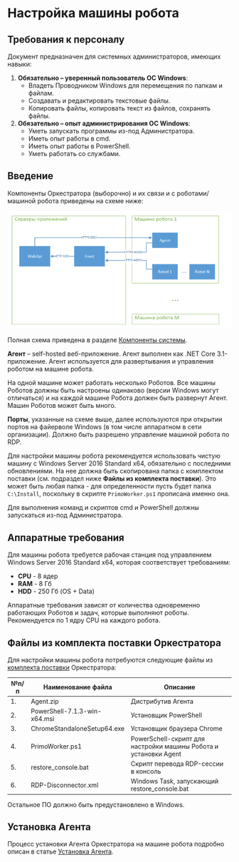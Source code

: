 # Настройка машины робота

## Требования к персоналу

Документ предназначен для системных администраторов, имеющих навыки:
1. **Обязательно – уверенный пользователь ОС Windows**:
    * Владеть Проводником Windows для перемещения по папкам и файлам.
    * Создавать и редактировать текстовые файлы.
    * Копировать файлы, копировать текст из файлов, сохранять файлы. 
2. **Обязательно – опыт администрирования ОС Windows**:
    * Уметь запускать программы из-под Администратора.
    * Иметь опыт работы в cmd.
    * Иметь опыт работы в PowerShell.
    * Уметь работать со службами.

## Введение

Компоненты Оркестратора (выборочно) и их связи и с роботами/машиной робота приведены на схеме ниже:

![](<../../../../orchestrator-new/resources/install/windows/setting-up-machines-win/Orch-components.PNG>)

Полная схема приведена в разделе [Компоненты системы](https://docs.primo-rpa.ru/primo-rpa/orchestrator-new/system-components).

**Агент** – self-hosted веб-приложение. Агент выполнен как .NET Core 3.1-приложение. Агент используется для развертывания и управления роботом на машине робота.

На одной машине может работать несколько Роботов. Все машины Роботов должны быть настроены одинаково (версии Windows могут отличаться) и на каждой машине Робота должен быть развернут Агент.
Машин Роботов может быть много.

**Порты**, указанные на схеме выше, далее используются при открытии портов на файерволе Windows (в том числе аппаратном в сети организации). Должно быть разрешено управление машиной робота по RDP.

Для настройки машины робота рекомендуется использовать чистую машину с Windows Server 2016 Standard x64, обязательно с последними обновлениями. 
На нее должна быть скопирована папка с комплектом поставки (см. подраздел ниже **Файлы из комплекта поставки**). 
Это может быть любая папка - для определенности пусть будет папка `C:\Install`, поскольку в скрипте `PrimoWorker.ps1` прописана именно она.

Для выполнения команд и скриптов cmd и PowerShell должны запускаться из-под Администратора.


## Аппаратные требования

Для машины робота требуется рабочая станция под управлением Windows Server 2016 Standard x64, которая соответствует требованиям:

* **CPU** - 8 ядер
* **RAM** - 8 Гб
* **HDD** - 250 Гб (OS + Data)

Аппаратные требования зависят от количества одновременно работающих Роботов и задач, которые выполняют роботы. Рекомендуется по 1 ядру CPU на каждого робота.



## Файлы из комплекта поставки Оркестратора

Для настройки машины робота потребуются следующие файлы из [комплекта поставки](https://docs.primo-rpa.ru/primo-rpa/orchestrator/orchestrator-sys-admin/deployment/kit) Оркестратора:

| №п/п | Наименование файла | Описание |
| --- | --- | --- |
| 1. | Agent.zip | Дистрибутив Агента |
| 2. | PowerShell-7.1.3-win-x64.msi | Установщик PowerShell |
| 3. | ChromeStandaloneSetup64.exe | Установщик браузера Chrome |
| 4. | PrimoWorker.ps1 | PowerSchell-скрипт для настройки машины Робота и установки Agent |
| 5. | restore_console.bat | Скрипт перевода RDP-сессии в консоль |
| 6. | RDP-Disconnector.xml | Windows Task, запускающий restore_console.bat |

Остальное ПО должно быть предустановлено в Windows.

## Установка Агента

Процесс установки Агента Оркестратора на машине робота подробно описан в статье [Установка Агента](https://docs.primo-rpa.ru/primo-rpa/orchestrator-new/install/windows/setting-up-machines-win/appendix-win).


